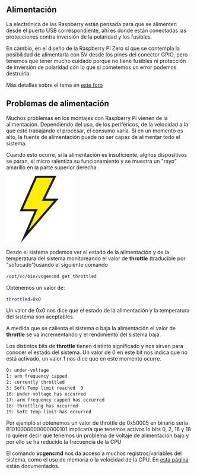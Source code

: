 ## Alimentación

La electrónica de las Raspberry están pensada para que se alimenten desde el puerto USB correspondiente, ahí es donde están conectadas las protecciones contra inversión de la polaridad y los fusibles.

En cambio, en el diseño de la Raspberry Pi Zero sí que se contempla la posibilidad de alimentarla con 5V desde los pines del conector GPIO, pero tenemos que tener mucho cuidado porque no tiene fusibles ni protección de inversión de polaridad con lo que si cometemos un error podemos destruirla.

Más detalles sobre el tema en [este foro](https://forums.raspberrypi.com/viewtopic.php?t=127965)

## Problemas de alimentación

Muchos problemas en los montajes con Raspberry Pi vienen de la alimentación. Dependiendo del uso, de los periféricos, de la velocidad a la que esté trabajando el procesar, el consumo varía. Si en un momento es alto, la fuente de alimentación puede no ser capaz de alimentar todo el sistema. 

Cuando esto ocurre, si la alimentación es insuficiente, algnos dispositivos se paran, el micro ralentiza su funcionamiento y se muestra un "rayo" amarillo en la parte superior derecha. 

![Indicador de baja alimentación](./images/NESPi_part5_web7.png)

Desde el sistema podemos ver el estado de la alimentación y de la temperatura del sistema monitoreando el valor de **throttle** (traducible por "sofocado")usando el siguiente comando

```sh
/opt/vc/bin/vcgencmd get_throttled
```

Obtenemos un valor de:

```sh
throttled=0x0
```

Un valor de 0x0 nos dice que el estado de la alimentación  y la temperatura del sistema son aceptables.

A medida que se calienta el sistema o baja la alimentación el valor de **throttle** se va incrementando y el rendimiento del sistema baja.

Los distintos bits de **throttle** tienen distinto significado y nos sirven para conocer el estado del sistema. Un valor de 0 en este bit nos indica que no está activado, un valor 1 nos dice que en este momento ocurre.

```
0: under-voltage
1: arm frequency capped
2: currently throttled
3: Soft Temp limit reached  3
16: under-voltage has occurred
17: arm frequency capped has occurred
18: throttling has occurred
19: Soft Temp limit has occurred
```

Por ejemplo si obtenemos un valor de throttle de 0x50005 en binario sería B1010000000000000101 implicaría que tenemos activos lo bits 0, 2, 16 y 18 lo quiere decir que tenemos un problema de voltaje de alimentación bajo y por ello se ha reducido la frecuencia de la CPU


El comando **vcgencmd** nos da acceso a muchos registros/variables del sistema, como el uso de memoria o la velocidad de la CPU. En [esta página](https://www.raspberrypi.com/documentation/computers/os.html#vcgencmd) están documentados.

